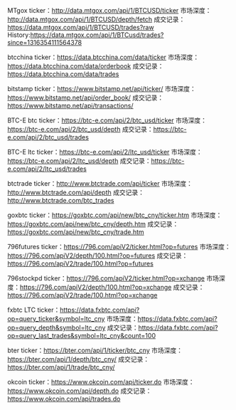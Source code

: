 MTgox
ticker：http://data.mtgox.com/api/1/BTCUSD/ticker
市场深度：http://data.mtgox.com/api/1/BTCUSD/depth/fetch
成交记录：https://data.mtgox.com/api/1/BTCUSD/trades?raw
History:https://data.mtgox.com/api/1/BTCusd/trades?since=1316354111564378

btcchina
ticker：https://data.btcchina.com/data/ticker
市场深度：https://data.btcchina.com/data/orderbook
成交记录：https://data.btcchina.com/data/trades

bitstamp
ticker：https://www.bitstamp.net/api/ticker/
市场深度：https://www.bitstamp.net/api/order_book/
成交记录：https://www.bitstamp.net/api/transactions/

BTC-E btc
ticker：https://btc-e.com/api/2/btc_usd/ticker
市场深度：https://btc-e.com/api/2/btc_usd/depth
成交记录：https://btc-e.com/api/2/btc_usd/trades

BTC-E ltc
ticker：https://btc-e.com/api/2/ltc_usd/ticker
市场深度：https://btc-e.com/api/2/ltc_usd/depth
成交记录：https://btc-e.com/api/2/ltc_usd/trades

btctrade
ticker：http://www.btctrade.com/api/ticker
市场深度：http://www.btctrade.com/api/depth
成交记录：http://www.btctrade.com/btc_trades

goxbtc
ticker：https://goxbtc.com/api/new/btc_cny/ticker.htm
市场深度：https://goxbtc.com/api/new/btc_cny/depth.htm
成交记录：https://goxbtc.com/api/new/btc_cny/trade.htm

796futures
ticker：https://796.com/apiV2/ticker.html?op=futures
市场深度：https://796.com/apiV2/depth/100.html?op=futures
成交记录：https://796.com/apiV2/trade/100.html?op=futures

796stockpd
ticker：https://796.com/apiV2/ticker.html?op=xchange
市场深度：https://796.com/apiV2/depth/100.html?op=xchange
成交记录：https://796.com/apiV2/trade/100.html?op=xchange

fxbtc  LTC
ticker：https://data.fxbtc.com/api?op=query_ticker&symbol=ltc_cny
市场深度：https://data.fxbtc.com/api?op=query_depth&symbol=ltc_cny
成交记录：https://data.fxbtc.com/api?op=query_last_trades&symbol=ltc_cny&count=100

bter
ticker：https://bter.com/api/1/ticker/btc_cny
市场深度：https://bter.com/api/1/depth/btc_cny/
成交记录：https://bter.com/api/1/trade/btc_cny/

okcoin
ticker：https://www.okcoin.com/api/ticker.do
市场深度：https://www.okcoin.com/api/depth.do
成交记录：https://www.okcoin.com/api/trades.do